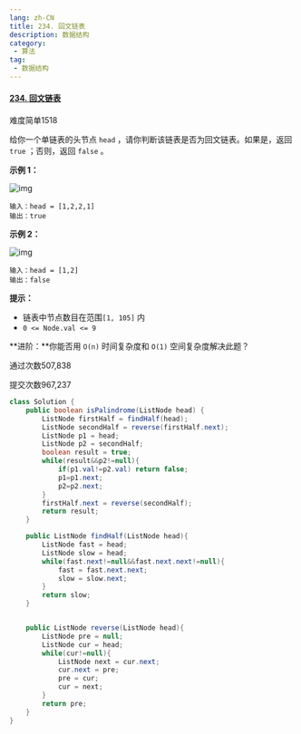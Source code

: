 ```yaml
---
lang: zh-CN
title: 234. 回文链表
description: 数据结构
category: 
 - 算法
tag:
 - 数据结构
---
```


#### [234. 回文链表](https://leetcode.cn/problems/palindrome-linked-list/)

难度简单1518

给你一个单链表的头节点 `head` ，请你判断该链表是否为回文链表。如果是，返回 `true` ；否则，返回 `false` 。

 

**示例 1：**

![img](https://assets.leetcode.com/uploads/2021/03/03/pal1linked-list.jpg)

```
输入：head = [1,2,2,1]
输出：true
```

**示例 2：**

![img](https://assets.leetcode.com/uploads/2021/03/03/pal2linked-list.jpg)

```
输入：head = [1,2]
输出：false
```

 

**提示：**

- 链表中节点数目在范围`[1, 105]` 内
- `0 <= Node.val <= 9`

 

**进阶：**你能否用 `O(n)` 时间复杂度和 `O(1)` 空间复杂度解决此题？

通过次数507,838

提交次数967,237

```java
class Solution {
    public boolean isPalindrome(ListNode head) {
        ListNode firstHalf = findHalf(head);
        ListNode secondHalf = reverse(firstHalf.next);
        ListNode p1 = head;
        ListNode p2 = secondHalf;
        boolean result = true;
        while(result&&p2!=null){
            if(p1.val!=p2.val) return false;
            p1=p1.next;
            p2=p2.next;
        }
        firstHalf.next = reverse(secondHalf);
        return result;
    }

    public ListNode findHalf(ListNode head){
        ListNode fast = head;
        ListNode slow = head;
        while(fast.next!=null&&fast.next.next!=null){
            fast = fast.next.next;
            slow = slow.next;
        }
        return slow;
    }


    public ListNode reverse(ListNode head){
        ListNode pre = null;
        ListNode cur = head;
        while(cur!=null){
            ListNode next = cur.next;
            cur.next = pre;
            pre = cur;
            cur = next;
        }
        return pre;
    }
}
```

